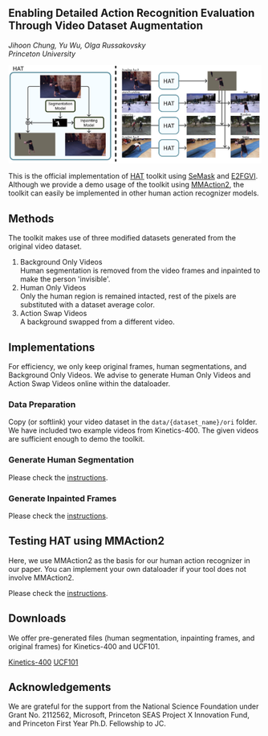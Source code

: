 ## **Enabling Detailed Action Recognition Evaluation Through Video Dataset Augmentation**  
*Jihoon Chung, Yu Wu, Olga Russakovsky*  
*Princeton University*

![teaser](doc/teaser.png)

This is the official implementation of [HAT](https://openreview.net/forum?id=eOnQ2etkxto) toolkit using [SeMask](https://github.com/Picsart-AI-Research/SeMask-Segmentation) and [E2FGVI](https://github.com/MCG-NKU/E2FGVI). Although we provide a demo usage of the toolkit using [MMAction2](https://github.com/open-mmlab/mmaction2), the toolkit can easily be implemented in other human action recognizer models. 


## Methods

The toolkit makes use of three modified datasets generated from the original video dataset.

1. Background Only Videos  
Human segmentation is removed from the video frames and inpainted to make the person 'invisible'.
2. Human Only Videos  
Only the human region is remained intacted, rest of the pixels are substituted with a dataset average color. 
3. Action Swap Videos  
A background swapped from a different video.

## Implementations

For efficiency, we only keep original frames, human segmentations, and Background Only Videos. We advise to generate Human Only Videos and Action Swap Videos online within the dataloader. 

### Data Preparation

Copy (or softlink) your video dataset in the `data/{dataset_name}/ori` folder. We have included two example videos from Kinetics-400. The given videos are sufficient enough to demo the toolkit.


### Generate Human Segmentation

Please check the [instructions](SeMask-FAPN).

### Generate Inpainted Frames

Please check the [instructions](E2FGVI).

## Testing HAT using MMAction2

Here, we use MMAction2 as the basis for our human action recognizer in our paper. You can implement your own dataloader if your tool does not involve MMAction2. 

Please check the [instructions](mmaction2).

## Downloads

We offer pre-generated files (human segmentation, inpainting frames, and original frames) for Kinetics-400 and UCF101. 

[Kinetics-400](https://drive.google.com/drive/folders/1IiLGMykqUjQp0IFHB-Yl7Hk1Yzzswrgx?usp=sharing)
[UCF101](https://drive.google.com/drive/folders/1V6hmDo6H4j1weyM6oRhWbPBniLz1gle6?usp=sharing)

## Acknowledgements

We are grateful for the support from the National Science Foundation under Grant No. 2112562, Microsoft, Princeton SEAS Project X Innovation Fund, and Princeton First Year Ph.D. Fellowship to JC.
